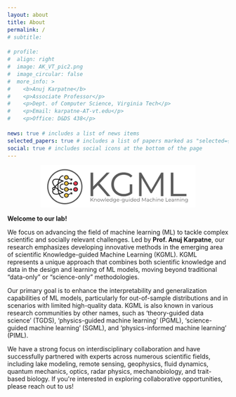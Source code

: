 ```yaml
---
layout: about
title: About
permalink: /
# subtitle: 

# profile: 
#  align: right
#  image: AK_VT_pic2.png
#  image_circular: false
#  more_info: >
#    <b>Anuj Karpatne</b>
#    <p>Associate Professor</p>
#    <p>Dept. of Computer Science, Virginia Tech</p>
#    <p>Email: karpatne-AT-vt.edu</p>
#    <p>Office: D&DS 438</p>
    
news: true # includes a list of news items
selected_papers: true # includes a list of papers marked as "selected={true}"
social: true # includes social icons at the bottom of the page
---
```


<p align="center">
  <img src="/assets/img/lab_logo.png" alt="Lab Logo" style="width: 70%;">
</p>

**Welcome to our lab!**

We focus on advancing the field of machine learning (ML) to tackle complex scientific and socially relevant challenges. Led by **Prof. Anuj Karpatne**, our research emphasizes developing innovative methods in the emerging area of scientific Knowledge-guided Machine Learning (KGML). KGML represents a unique approach that combines both scientific knowledge and data in the design and learning of ML models, moving beyond traditional “data-only” or “science-only” methodologies.

Our primary goal is to enhance the interpretability and generalization capabilities of ML models, particularly for out-of-sample distributions and in scenarios with limited high-quality data. KGML is also known in various research communities by other names, such as ‘theory-guided data science’ (TGDS), ‘physics-guided machine learning’ (PGML), ‘science-guided machine learning’ (SGML), and ‘physics-informed machine learning’ (PIML).

We have a strong focus on interdisciplinary collaboration and have successfully partnered with experts across numerous scientific fields, including lake modeling, remote sensing, geophysics, fluid dynamics, quantum mechanics, optics, radar physics, mechanobiology, and trait-based biology. If you're interested in exploring collaborative opportunities, please reach out to us!
